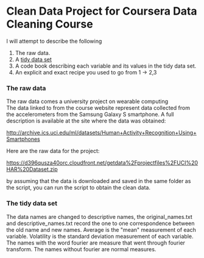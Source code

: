 Clean Data Project for Coursera Data Cleaning Course
===========

I will attempt to describe the following

1. The raw data.
2. A [tidy data set](http://vita.had.co.nz/papers/tidy-data.pdf) 
3. A code book describing each variable and its values in the tidy data set.  
4. An explicit and exact recipe you used to go from 1 -> 2,3 

### The raw data

The raw data comes  a university project on wearable computing  
The data linked to from the course website represent data collected from the accelerometers from the Samsung Galaxy S smartphone. 
A full description is available at the site where the data was obtained: 

http://archive.ics.uci.edu/ml/datasets/Human+Activity+Recognition+Using+Smartphones 

Here are the raw data for the project: 

https://d396qusza40orc.cloudfront.net/getdata%2Fprojectfiles%2FUCI%20HAR%20Dataset.zip 

by assuming that the data is downloaded and saved in the same folder as the script, you can run the script to obtain the clean data.

### The tidy data set
The data names are changed to descriptive names, the original_names.txt and descriptive_names.txt record the one to one correspondence
between the old name and new names. Average is the "mean" measurement of each variable. Volatility is the standard deviation measurement
of each variable. The names with the word fourier are measure that went through fourier transform. The names without fourier are normal
measures.
